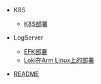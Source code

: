 
- K8S
  - [K8S部署](K8S/K8S部署.md)

- LogServer
  - [EFK部署](LogServer/EFK部署.md)
  - [Loki在Arm Linux上的部署](LogServer/Loki在arm-linux上的部署.md)

- [README](README.md)
